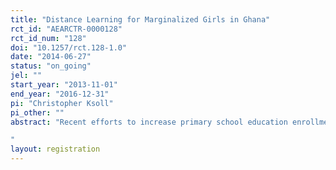 ```yaml
---
title: "Distance Learning for Marginalized Girls in Ghana"
rct_id: "AEARCTR-0000128"
rct_id_num: "128"
doi: "10.1257/rct.128-1.0"
date: "2014-06-27"
status: "on_going"
jel: ""
start_year: "2013-11-01"
end_year: "2016-12-31"
pi: "Christopher Ksoll"
pi_other: ""
abstract: "Recent efforts to increase primary school education enrollment in developing countries have been very successful, yet major challenges persist in improving the quality of educational outcomes. In sub-Saharan Africa, high drop out rates, especially for girls, as well as student and teacher absenteeism are major impediments to learning. Many students, especially low-income children in rural areas, miss so much school due to family obligations that they become chronic repeaters. This study assesses the impact of a program that aims to improve student retention and the learning outcomes for marginalized pupils in Ghana through distance learning and an after-school girls’ empowerment program. 
"
layout: registration
---
```



